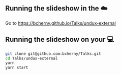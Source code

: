 ## Running the slideshow in the ☁️

Go to https://bcherny.github.io/Talks/undux-external

## Running the slideshow on your 💻

```sh
git clone git@github.com:bcherny/Talks.git
cd Talks/undux-external
yarn
yarn start
```
